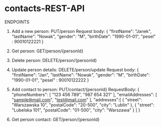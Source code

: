 # contacts-REST-API

ENDPOINTS
1) Add a new person: PUT/person
Request body:
{
    "firstName": "Janek",
    "lastName": "Nowak",
    "gender": "M",
    "birthDate": "1990-01-01",
    "pesel" : 90010122221
}

2) Get person: GET/person/{personId}

3) Delete person: DELETE/person/{personId}

4) Update person details: DELETE/person/update
Request body:
{
    "firstName": "Jan",
    "lastName": "Nowak",
    "gender": "M",
    "birthDate": "1990-01-01",
    "pesel" : 90010122222
}

5) Add contact to person: PUT/contact/{personId}
RequestBody:
{
	"phoneNumbers": [
		"123 456 789",
		"987 654 321"
		],
	"emailAddresses": [
		"sample@mail.com",
		"test@mail.com"
		],
	"addresses":[
		{
			"street": "Warszawska 10",
			"postalCode": "20-500",
			"city": "Lublin"
		},
		{
			"street": "Lubelska 101",
			"postalCode": "01-500",
			"city": "Warszawa"
		}
		]
}

6) Get person contact: GET/person/{personId}
